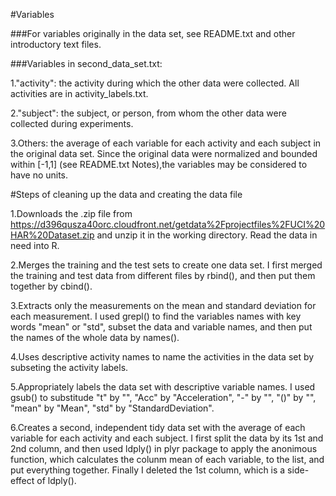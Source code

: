 #Variables

###For variables originally in the data set, see README.txt and other introductory text files.

###Variables in second_data_set.txt:

1."activity": the activity during which the other data were collected. All activities are in activity_labels.txt.

2."subject": the subject, or person, from whom the other data were collected during experiments.

3.Others: the average of each variable for each activity and each subject in the original data set. Since the original data were normalized and bounded within [-1,1] (see README.txt Notes),the variables may be considered to have no units.

#Steps of cleaning up the data and creating the data file

1.Downloads the .zip file from https://d396qusza40orc.cloudfront.net/getdata%2Fprojectfiles%2FUCI%20HAR%20Dataset.zip and unzip it in the working directory. Read the data in need into R.

2.Merges the training and the test sets to create one data set. I first merged the training and test data from different files by rbind(), and then put them together by cbind().

3.Extracts only the measurements on the mean and standard deviation for each measurement. I used grepl() to find the variables names with key words "mean" or "std", subset the data and variable names, and then put the names of the whole data by names().

4.Uses descriptive activity names to name the activities in the data set by subseting the activity labels.

5.Appropriately labels the data set with descriptive variable names. I used gsub() to substitude "t" by "", "Acc" by "Acceleration", "-" by "", "()" by "", "mean" by "Mean", "std" by "StandardDeviation".

6.Creates a second, independent tidy data set with the average of each variable for each activity and each subject. I first split the data by its 1st and 2nd column, and then used ldply() in plyr package to apply the anonimous function, which calculates the colunm mean of each variable, to the list, and put everything together. Finally I deleted the 1st column, which is a side-effect of ldply().

